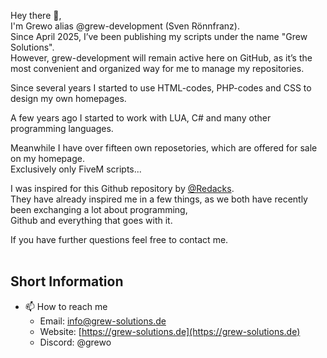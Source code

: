 Hey there 👋,<br>
I'm Grewo alias @grew-development (Sven Rönnfranz).<br>
Since April 2025, I’ve been publishing my scripts under the name "Grew Solutions".<br>
However, grew-development will remain active here on GitHub, as it’s the most convenient and organized way for me to manage my repositories.

Since several years I started to use HTML-codes, PHP-codes and CSS to design my own homepages.

A few years ago I started to work with LUA, C# and many other programming languages.

Meanwhile I have over fifteen own reposetories, which are offered for sale on my homepage.<br>
Exclusively only FiveM scripts...

I was inspired for this Github repository by [@Redacks](https://github.com/redacks).<br>
They have already inspired me in a few things, as we both have recently been exchanging a lot about programming,<br>
Github and everything that goes with it.

If you have further questions feel free to contact me.
<br><br>
## Short Information
- 📫 How to reach me
  - Email: [info@grew-solutions.de](mailto:info@grew-solutions.de)
  - Website: [https://grew-solutions.de](https://grew-solutions.de)
  - Discord: @grewo
